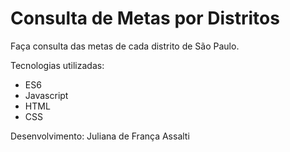 # Consulta de Metas por Distritos

Faça consulta das metas de cada distrito de São Paulo.

Tecnologias utilizadas:
- ES6
- Javascript
- HTML
- CSS

Desenvolvimento:
Juliana de França Assalti